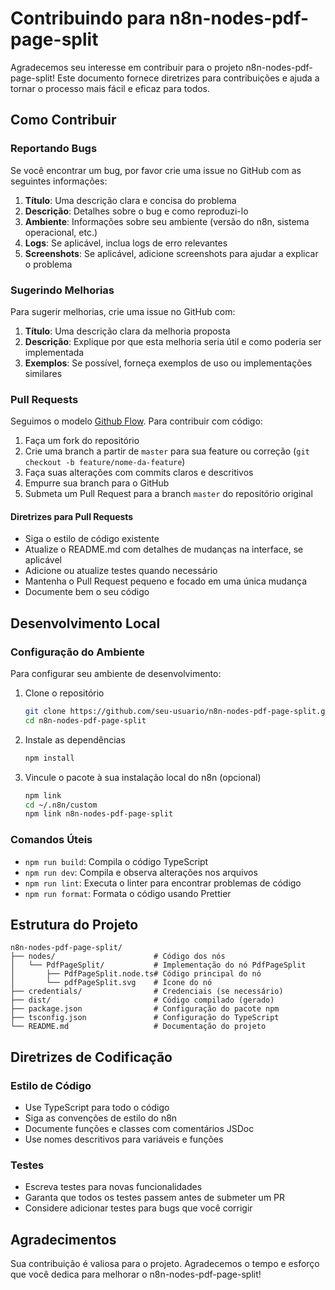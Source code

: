 # Contribuindo para n8n-nodes-pdf-page-split

Agradecemos seu interesse em contribuir para o projeto n8n-nodes-pdf-page-split! Este documento fornece diretrizes para contribuições e ajuda a tornar o processo mais fácil e eficaz para todos.

## Como Contribuir

### Reportando Bugs

Se você encontrar um bug, por favor crie uma issue no GitHub com as seguintes informações:

1. **Título**: Uma descrição clara e concisa do problema
2. **Descrição**: Detalhes sobre o bug e como reproduzi-lo
3. **Ambiente**: Informações sobre seu ambiente (versão do n8n, sistema operacional, etc.)
4. **Logs**: Se aplicável, inclua logs de erro relevantes
5. **Screenshots**: Se aplicável, adicione screenshots para ajudar a explicar o problema

### Sugerindo Melhorias

Para sugerir melhorias, crie uma issue no GitHub com:

1. **Título**: Uma descrição clara da melhoria proposta
2. **Descrição**: Explique por que esta melhoria seria útil e como poderia ser implementada
3. **Exemplos**: Se possível, forneça exemplos de uso ou implementações similares

### Pull Requests

Seguimos o modelo [Github Flow](https://guides.github.com/introduction/flow/). Para contribuir com código:

1. Faça um fork do repositório
2. Crie uma branch a partir de `master` para sua feature ou correção (`git checkout -b feature/nome-da-feature`)
3. Faça suas alterações com commits claros e descritivos
4. Empurre sua branch para o GitHub
5. Submeta um Pull Request para a branch `master` do repositório original

#### Diretrizes para Pull Requests

- Siga o estilo de código existente
- Atualize o README.md com detalhes de mudanças na interface, se aplicável
- Adicione ou atualize testes quando necessário
- Mantenha o Pull Request pequeno e focado em uma única mudança
- Documente bem o seu código

## Desenvolvimento Local

### Configuração do Ambiente

Para configurar seu ambiente de desenvolvimento:

1. Clone o repositório
   ```bash
   git clone https://github.com/seu-usuario/n8n-nodes-pdf-page-split.git
   cd n8n-nodes-pdf-page-split
   ```

2. Instale as dependências
   ```bash
   npm install
   ```

3. Vincule o pacote à sua instalação local do n8n (opcional)
   ```bash
   npm link
   cd ~/.n8n/custom
   npm link n8n-nodes-pdf-page-split
   ```

### Comandos Úteis

- `npm run build`: Compila o código TypeScript
- `npm run dev`: Compila e observa alterações nos arquivos
- `npm run lint`: Executa o linter para encontrar problemas de código
- `npm run format`: Formata o código usando Prettier

## Estrutura do Projeto

```
n8n-nodes-pdf-page-split/
├── nodes/                      # Código dos nós
│   └── PdfPageSplit/           # Implementação do nó PdfPageSplit
│       ├── PdfPageSplit.node.ts# Código principal do nó
│       └── pdfPageSplit.svg    # Ícone do nó
├── credentials/                # Credenciais (se necessário)
├── dist/                       # Código compilado (gerado)
├── package.json                # Configuração do pacote npm
├── tsconfig.json               # Configuração do TypeScript
└── README.md                   # Documentação do projeto
```

## Diretrizes de Codificação

### Estilo de Código

- Use TypeScript para todo o código
- Siga as convenções de estilo do n8n
- Documente funções e classes com comentários JSDoc
- Use nomes descritivos para variáveis e funções

### Testes

- Escreva testes para novas funcionalidades
- Garanta que todos os testes passem antes de submeter um PR
- Considere adicionar testes para bugs que você corrigir

## Agradecimentos

Sua contribuição é valiosa para o projeto. Agradecemos o tempo e esforço que você dedica para melhorar o n8n-nodes-pdf-page-split! 
